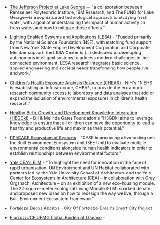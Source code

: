 * [The Jefferson Project at Lake George](http://jeffersonproject.rpi.edu/) — "a collaboration between Rensselaer Polytechnic Institute, IBM Research, and The FUND for Lake George—is a sophisticated technological approach to studying fresh water, with a goal of understanding the impact of human activity on fresh water, and how to mitigate those effects."

* [Lighting Enabled Systems and Applications (LESA)](https://lesa.rpi.edu/) - "Funded primarily by the National Science Foundation (NSF), with matching fund support from New York State Empire Development Corporation and Corporate Member support, the LESA Center is (...) dedicated to developing autonomous intelligent systems to address modern challenges in the connected environment. LESA research integrates basic science, applied engineering and societal needs transforming how people live and work."

* [Children’s Health Exposure Analysis Resource (CHEAR)](https://www.niehs.nih.gov/research/supported/exposure/chear/) - NIH's "NIEHS is establishing an infrastructure, CHEAR, to provide the extramural research community access to laboratory and data analyses that add or expand the inclusion of environmental exposures in children’s health research."

* [Healthy Birth, Growth, and Development Knowledge Integration (HBGDki)](http://hbgdki.org/) - Bill & Melinda Gates Foundation's "HBGDki aims to leverage knowledge to ensure that all children can have the opportunity to lead a healthy and productive life and maximize their potential."

* [RPI/CASE Ecosystem of Systems](http://www.case.rpi.edu/page/project.php?pageid=13) - "CASE is proposing a live testing unit the Built Environment Ecosystem unit (BEE Unit) to evaluate multiple environmental conditions alongside human health indicators in order to establish relationships between environmental factors."

* [Yale CEA's ELM](https://www.cea.yale.edu/elm) - "To highlight the need for innovation in the face of rapid urbanization, UN Environment and UN Habitat collaborated with partners led by the Yale University School of Architecture and the Yale Center for Ecosystems in Architecture (CEA) – in collaboration with Gray Organschi Architecture – on an exhibition of a new eco-housing module. The 22-square-meter Ecological Living Module (ELM) sparked debate and proposed new ideas on how to redesign the way we live, through a Built Environment Ecosystem Framework"

* [Fortaleza Dados Abertos](http://dados.fortaleza.ce.gov.br/portal/) - City Of Fortaleza-Brazil's Smart City Project

* [Fiocruz/UCF/UFMG Global Burden of Disease]() - 
 